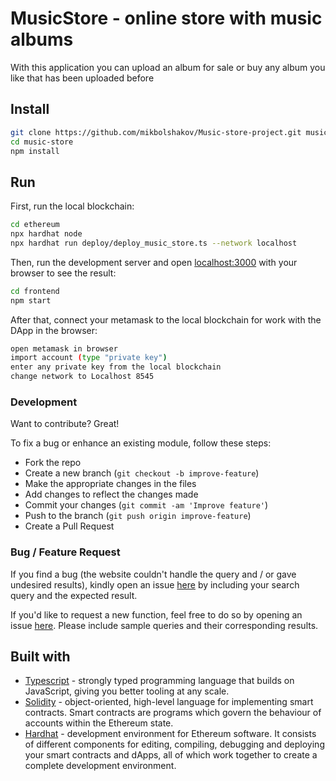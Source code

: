 # MusicStore - online store with music albums

With this application you can upload an album for sale or buy any album you like that has been uploaded before

## Install
```bash
git clone https://github.com/mikbolshakov/Music-store-project.git music-store
cd music-store
npm install
```

## Run
First, run the local blockchain:
```bash
cd ethereum
npx hardhat node
npx hardhat run deploy/deploy_music_store.ts --network localhost
```

Then, run the development server and open [localhost:3000](http://localhost:3000) with your browser to see the result:

```bash
cd frontend
npm start
```

After that, connect your metamask to the local blockchain for work with the DApp in the browser:
```bash
open metamask in browser
import account (type "private key")
enter any private key from the local blockchain
change network to Localhost 8545
```


### Development
Want to contribute? Great!

To fix a bug or enhance an existing module, follow these steps:

- Fork the repo
- Create a new branch (`git checkout -b improve-feature`)
- Make the appropriate changes in the files
- Add changes to reflect the changes made
- Commit your changes (`git commit -am 'Improve feature'`)
- Push to the branch (`git push origin improve-feature`)
- Create a Pull Request 

### Bug / Feature Request

If you find a bug (the website couldn't handle the query and / or gave undesired results), kindly open an issue [here](https://github.com/mikbolshakov/Music-store-project/issues/new) by including your search query and the expected result.

If you'd like to request a new function, feel free to do so by opening an issue [here](https://github.com/mikbolshakov/Music-store-project/issues/new). Please include sample queries and their corresponding results.


## Built with 

- [Typescript](https://www.typescriptlang.org/) - strongly typed programming language that builds on JavaScript, giving you better tooling at any scale.
- [Solidity](https://docs.soliditylang.org/en/v0.8.17/) - object-oriented, high-level language for implementing smart contracts. Smart contracts are programs which govern the behaviour of accounts within the Ethereum state.
- [Hardhat](https://hardhat.org/) - development environment for Ethereum software. It consists of different components for editing, compiling, debugging and deploying your smart contracts and dApps, all of which work together to create a complete development environment.